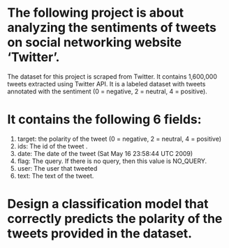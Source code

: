 # The following project is about analyzing the sentiments of tweets on social networking website ‘Twitter’.
  The dataset for this project is scraped from Twitter. It contains 1,600,000 tweets extracted using Twitter API. It is a labeled dataset with tweets annotated with the 
  sentiment (0 = negative, 2 = neutral, 4 = positive).
# It contains the following 6 fields:
  1. target: the polarity of the tweet (0 = negative, 2 = neutral, 4 = positive)
  2. ids: The id of the tweet .
  3. date: The date of the tweet (Sat May 16 23:58:44 UTC 2009)
  4. flag: The query. If there is no query, then this value is NO_QUERY.
  5. user: The user that tweeted
  6. text: The text of the tweet.
# Design a classification model that correctly predicts the polarity of the tweets provided in the dataset.

